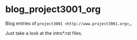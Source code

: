 blog_project3001_org
====================

Blog entries of `project3001 <http://www.project3001.org>`_.

Just take a look at the intro*.rst files.

